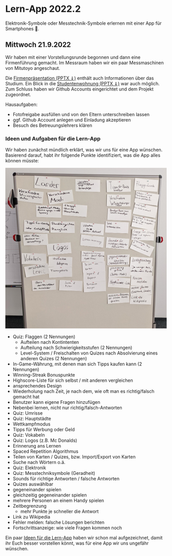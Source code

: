# Lern-App 2022.2

Elektronik-Symbole oder Messtechnik-Symbole erlernen mit einer App für Smartphones 📱.

## Mittwoch 21.9.2022

Wir haben mit einer Vorstellungsrunde begonnen und dann eine Firmenführung gemacht. Im Messraum haben wir ein paar Messmaschinen von Mitutoyo angeschaut.

Die [Firmenpräsentation (PPTX ⇓)](Firmenpräsentation.pptx) enthält auch Informationen über das Studium. Ein Blick in die [Studentenwohnung (PPTX ⇓)](Studentenwohnung.pptx) war auch möglich. Zum Schluss haben wir Github Accounts eingerichtet und dem Projekt zugeordnet.

Hausaufgaben:

* Fotofreigabe ausfüllen und von den Eltern unterschreiben lassen
* ggf. Github Account anlegen und Einladung akzeptieren
* Besuch des Betreuungslehrers klären

### Ideen und Aufgaben für die Lern-App

Wir haben zunächst mündlich erklärt, was wir uns für eine App wünschen. Basierend darauf, habt ihr folgende Punkte identifiziert, was die App alles können müsste:

![Brainstorming](brainstorming.jpg)

* Quiz: Flaggen (2 Nennungen)
  * Aufteilen nach Kontintenten
  * Aufteilung nach Schwierigkeitsstufen (2 Nennungen)
  * Level-System / Freischalten von Quizes nach Absolvierung eines anderen Quizes (2 Nennungen)
* In-Game-Währung, mit denen man sich Tipps kaufen kann (2 Nennungen)
* Winning-Streak Bonuspunkte
* Highscore-Liste für sich selbst / mit anderen vergleichen
* ansprechendes Design
* Wiederholung nach Zeit, je nach dem, wie oft man es richtig/falsch gemacht hat
* Benutzer kann eigene Fragen hinzufügen
* Nebenbei lernen, nicht nur richtig/falsch-Antworten
* Quiz: Umrisse
* Quiz: Hauptstädte
* Wettkampfmodus
* Tipps für Werbung oder Geld
* Quiz: Vokabeln
* Quiz: Logos (z.B. Mc Donalds)
* Erinnerung ans Lernen
* Spaced Repetition Algorithmus
* Teilen von Karten / Quizes, bzw. Import/Export von Karten
* Suche nach Wörtern o.ä.
* Quiz: Elektronik
* Quiz: Messtechniksymbole (Geradheit)
* Sounds für richtige Antworten / falsche Antworten
* Quizes auswählbar
* gegeneinander spielen
* gleichzeitig gegeneinander spielen
* mehrere Personen an einem Handy spielen
* Zeitbegrenzung
  * mehr Punkte je schneller die Antwort
* Link zu Wikipedia
* Fehler melden: falsche Lösungen berichten
* Fortschrittsanzeige: wie viele Fragen kommen noch

Ein paar [Ideen für die Lern-App](Idee%20Lern-App.pptx) haben wir schon mal aufgezeichnet, damit ihr Euch besser vorstellen könnt, was für eine App wir uns ungefähr wünschen.